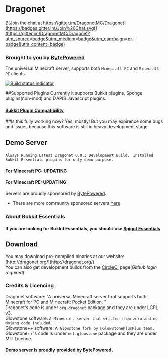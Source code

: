 Dragonet
========

[![Join the chat at https://gitter.im/DragonetMC/Dragonet](https://badges.gitter.im/Join%20Chat.svg)](https://gitter.im/DragonetMC/Dragonet?utm_source=badge&utm_medium=badge&utm_campaign=pr-badge&utm_content=badge)

### Brought to you by [BytePowered](http://www.bytepowered.com)

The universal Minecraft server, supports both `Minecraft PC` and `Minecraft PE` clients.  

[![Build status indicator](https://circleci.com/gh/DragonetMC/Dragonet/tree/master.svg?style=badge)](https://circleci.com/gh/DragonetMC/Dragonet/tree/master)  

##Supported Plugins
Currently it supports Bukkit plugins, Sponge plugins(non-mod) and DAPIS Javascript plugins. 

#### [Bukkit Plugin Compatibility](https://github.com/GlowstoneMC/Glowstone/wiki/Plugin-Compatibility)

##Is this fully working now?
Yes, mostly! But you may expirence some bugs and issues because this software is still in heavy development stage. 

## Demo Server
`Always Running Latest Dragonet 0.0.3 Development Build. `
`Installed Bukkit Essentials plugins for only demo purpose. `
#### For Minecraft PC: UPDATING
#### For Minecraft PE: UPDATING
Servers are proudly sponsored by [BytePowered](http://www.bytepowered.com). 

* There are more community sponsored servers [here](https://github.com/DragonetMC/Dragonet/wiki/Community-Servers). 

### About Bukkit Essentials
#### If you are looking for Bukkit Essentials, you should use [Spigot Essentials](https://hub.spigotmc.org/jenkins/job/Spigot-Essentials/). 

## Download
You may download pre-compiled binaries at our website:
[http://dragonet.org/](http://dragonet.org/)<br>
You can also get development builds from the [CircleCI](https://circleci.com/gh/DragonetMC/Dragonet/tree/master) page(*Github login required*).  

### Credits & Licencing
Dragonet software: "A universal Minecraft server that supports both Minecraft for PC and Minecraft: Pocket Edition. "<br>
Dragonet's code is under `org.dragonet` package and they are under LGPL v3. <br>
Glowstone software: `A Minecraft server that written from zero and no Mojang code included. `<br>
Glowstone++ software: `A Glowstone fork by @GlowstonePlusPlus team. `<br />
Glowstone++'s code is under `net.glowstone` package and they are under MIT Licence. <br>
#### Demo server is proudly provided by [BytePowered](http://www.bytepowered.com). <br>
